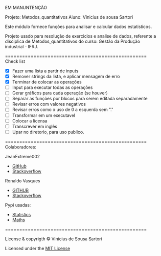 EM MANUNTENÇÃO

Projeto: Metodos_quantitativos
Aluno: Vinicius de sousa Sartori

Este módulo fornece funções para analisar e calcular dados estatisticos.

Projeto usado para resolução de exercicios e analise de dados,
referente a disciplica de Metodos_quantitativos do curso:
Gestão da Produção industrial - IFRJ.

==================================================
Check list

- [x]  Fazer uma lista a partir de inputs
- [x]  Remover strings da lista, e aplicar mensagem de erro 
- [x]  Terminar de colocar as operações
- [ ]  Input para executar todas as operações
- [ ]  Gerar gráficos para cada operação  (se houver)
- [ ]  Separar as funções por blocos para serem editada separadamente
- [ ]  Revisar erros com valores negativos
- [ ]  Revisar erros como o uso de 0 a esquerda sem "."
- [ ]  Transformar em um executavel
- [ ]  Colocar a licensa
- [ ]  Transcrever em inglês
- [ ]  Upar no diretorio, para uso publico.

==================================================
Colaboradores:

JeanExtreme002 

- [GitHub](https://github.com/JeanExtreme002)
- [Stackoverflow](https://pt.stackoverflow.com/users/157404/jeanextreme002)

Ronaldo Vasques

- [GITHUB](https://github.com/RonaldoVasques)
- [Stackoverflow](https://pt.stackoverflow.com/users/137387/augusto-vasques)

Pypi usadas:

- [Statistics](https://pypi.org/project/statistics/)
- [Maths](https://pypi.org/project/maths/)

==================================================

License & copyrigth © Vinicius de Sousa Sartori	

Licensed under the [MIT License](https://github.com/VsSarto/become_programmer/blob/master/projects/LICENSE)